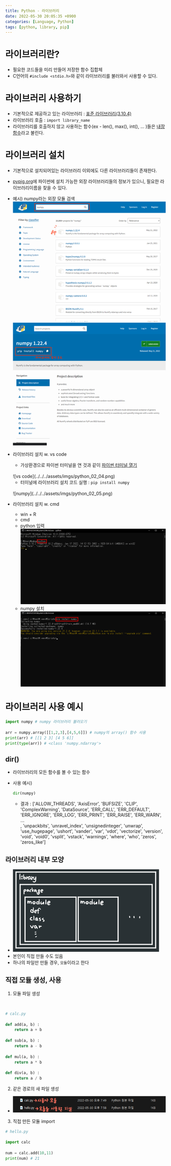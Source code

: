 ```yaml
---
title: Python - 라이브러리
date: 2022-05-30 20:05:35 +0900
categories: [Language, Python]
tags: [python, library, pip]
---
```


# 라이브러리란?
- 필요한 코드들을 미리 만들어 저장한 함수 집합체
- C언어의 `#include <stdio.h>`와 같이 라이브러리를 불러와서 사용할 수 있다.

# 라이브러리 사용하기
- 기본적으로 제공하고 있는 라이브러리 : [표준 라이브러리(3.10.4)](https://docs.python.org/ko/3/library/index.html)
- 라이브러리 호출 : `import library_name`
- 라이브러리를 호출하지 않고 사용하는 함수(ex - len(), max(), int(), ... )들은 [내장함수](https://docs.python.org/ko/3/library/functions.html)라고 불린다.

# 라이브러리 설치
- 기본적으로 설치되어있는 라이브러리 이외에도 다른 라이브러리들이 존재한다.
- [pypig.org](https://pypi.org/)에 파이썬에 설치 가능한 외장 라이브러리들의 정보가 있으니, 필요한 라이브러리이름을 찾을 수 있다.
- 예시) numpy라는 외장 모듈 검색
  <br>
  ![pip_search](../../../assets/imgs/python_02_01.png)
  <br>
  ![pip_name](../../../assets/imgs/python_02_02.png)

- 라이브러리 설치 w. vs code
  - 가상환경으로 파이썬 터미널을 연 것과 같이 [파이썬 터미널 열기](https://bymin0.github.io/posts/python_%EA%B0%80%EC%83%81%ED%99%98%EA%B2%BD/)
  <br>
  ![vs code](../../../assets/imgs/python_02_04.png)

  - 터미널에 라이브러리 설치 코드 실행 : `pip install numpy`
  <br>
  ![numpy](../../../assets/imgs/python_02_05.png)

- 라이브러리 설치 w. cmd
  - win + R
  - cmd
  - python 입력
    <br>
    ![cmd_python](../../../assets/imgs/python_02_03.png)
  - numpy 설치
    <br>
    ![cmd_numpy](../../../assets/imgs/python_02_06.png)

# 라이브러리 사용 예시

```python
import numpy # numpy 라이브러리 불러오기

arr = numpy.array([[1,2,3],[4,5,6]]) # numpy의 array() 함수 사용
print(arr) # [[1 2 3] [4 5 6]]
print(type(arr)) # <class 'numpy.ndarray'>
```

## dir()
- 라이브러리의 모든 함수를 볼 수 있는 함수
- 사용 예시)
  <br>
  ```python
  dir(numpy)
  ```

  - 결과 : ['ALLOW_THREADS', 'AxisError', 'BUFSIZE', 'CLIP', 'ComplexWarning', 'DataSource', 'ERR_CALL', 'ERR_DEFAULT', 'ERR_IGNORE', 'ERR_LOG', 'ERR_PRINT', 'ERR_RAISE', 'ERR_WARN',
  <br> ...
  <br>, 'unpackbits', 'unravel_index', 'unsignedinteger', 'unwrap', 'use_hugepage', 'ushort', 'vander', 'var', 'vdot', 'vectorize', 'version', 'void', 'void0', 'vsplit', 'vstack', 'warnings', 'where', 'who', 'zeros', 'zeros_like']

## 라이브러리 내부 모양
- ![라이브러리](../../../assets/imgs/python_02_07.png)
- 본인이 직접 만들 수도 있음
- 하나의 파일만 만들 경우, `모듈`이라고 한다

## 직접 모듈 생성, 사용
1. 모듈 파일 생성
<br>

```python
# calc.py

def add(a, b) :
    return a + b

def sub(a, b) :
    return a - b

def mul(a, b) :
    return a * b

def div(a, b) :
    return a / b
```

2. 같은 경로의 새 파일 생성
- ![module](../../../assets/imgs/python_02_08.png)

3. 직접 만든 모듈 import
```python
# hello.py

import calc

num = calc.add(10,11)
print(num) # 21
```